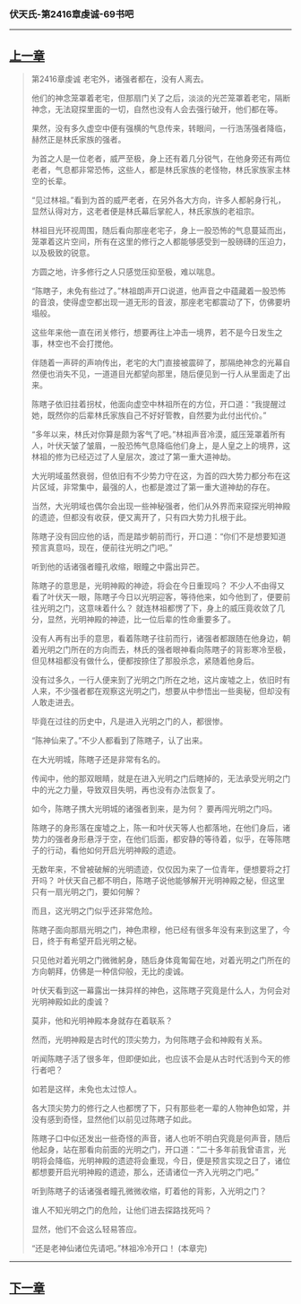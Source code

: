 ### 伏天氏-第2416章虔诚-69书吧

--------
[上一章](./f80b92c5c7fdf5c814fcf124d6596481.md)
--------


>
>
>
>第2416章虔诚
>老宅外，诸强者都在，没有人离去。
>
>他们的神念笼罩着老宅，但那扇门关了之后，淡淡的光芒笼罩着老宅，隔断神念，无法窥探里面的一切，自然也没有人会去强行破开，他们都在等。
>
>果然，没有多久虚空中便有强横的气息传来，转眼间，一行浩荡强者降临，赫然正是林氏家族的强者。
>
>为首之人是一位老者，威严至极，身上还有着几分锐气，在他身旁还有两位老者，气息都非常恐怖，这些人，都是林氏家族的老怪物，林氏家族家主林空的长辈。
>
>“见过林祖。”看到为首的威严老者，在另外各大方向，许多人都躬身行礼，显然认得对方，这老者便是林氏幕后掌舵人，林氏家族的老祖宗。
>
>林祖目光环视周围，随后看向那座老宅子，身上一股恐怖的气息蔓延而出，笼罩着这片空间，所有在这里的修行之人都能够感受到一股磅礴的压迫力，以及极致的锐意。
>
>方圆之地，许多修行之人只感觉压抑至极，难以喘息。
>
>“陈瞎子，未免有些过了。”林祖朗声开口说道，他声音之中蕴藏着一股恐怖的音浪，使得虚空都出现一道无形的音波，那座老宅都震动了下，仿佛要坍塌般。
>
>这些年来他一直在闭关修行，想要再往上冲击一境界，若不是今日发生之事，林空也不会打搅他。
>
>伴随着一声砰的声响传出，老宅的大门直接被震碎了，那隔绝神念的光幕自然便也消失不见，一道道目光都望向那里，随后便见到一行人从里面走了出来。
>
>陈瞎子依旧拄着拐杖，他面向虚空中林祖所在的方位，开口道：“我提醒过她，既然你的后辈林氏家族自己不好好管教，自然要为此付出代价。”
>
>“多年以来，林氏对你算是颇为客气了吧。”林祖声音冷漠，威压笼罩着所有人，叶伏天皱了皱眉，一股恐怖气息降临他们身上，是人皇之上的境界，这林祖的修为已经迈过了人皇层次，渡过了第一重大道神劫。
>
>大光明域虽然衰弱，但依旧有不少势力守在这，为首的四大势力都分布在这片区域，非常集中，最强的人，也都是渡过了第一重大道神劫的存在。
>
>当然，大光明域也偶尔会出现一些神秘强者，他们从外界而来窥探光明神殿的遗迹，但都没有收获，便又离开了，只有四大势力扎根于此。
>
>陈瞎子没有回应他的话，而是踏步朝前而行，开口道：“你们不是想要知道预言真意吗，现在，便前往光明之门吧。”
>
>听到他的话诸强者瞳孔收缩，眼瞳之中露出异芒。
>
>陈瞎子的意思是，光明神殿的神迹，将会在今日重现吗？
>不少人不由得又看了叶伏天一眼，陈瞎子今日以光明迎客，等待他来，如今他到了，便要前往光明之门，这意味着什么？
>就连林祖都愣了下，身上的威压竟收敛了几分，显然，光明神殿的神迹，比一位后辈的性命重要多了。
>
>没有人再有出手的意思，看着陈瞎子往前而行，诸强者都跟随在他身边，朝着光明之门所在的方向而去，林氏的强者眼神看向陈瞎子的背影寒冷至极，但见林祖都没有做什么，便都按捺住了那股杀念，紧随着他身后。
>
>没有过多久，一行人便来到了光明之门所在之地，这片废墟之上，依旧时有人来，不少强者都在观察这光明之门，想要从中参悟出一些奥秘，但却没有人敢走进去。
>
>毕竟在过往的历史中，凡是进入光明之门的人，都很惨。
>
>“陈神仙来了。”不少人都看到了陈瞎子，认了出来。
>
>在大光明城，陈瞎子还是非常有名的。
>
>传闻中，他的那双眼睛，就是在进入光明之门后瞎掉的，无法承受光明之门中的光之力量，导致双目失明，再也没有办法恢复了。
>
>如今，陈瞎子携大光明城的诸强者到来，是为何？
>要再闯光明之门吗。
>
>陈瞎子的身形落在废墟之上，陈一和叶伏天等人也都落地，在他们身后，诸势力的强者身形悬浮于空，在他们后面，都安静的等待着，似乎，在等陈瞎子的行动，看他如何开启光明神殿的遗迹。
>
>无数年来，不曾被破解的光明遗迹，仅仅因为来了一位青年，便想要将之打开吗？
>叶伏天自己都不明白，陈瞎子说他能够解开光明神殿之秘，但这里只有一扇光明之门，要如何解？
>
>而且，这光明之门似乎还非常危险。
>
>陈瞎子面向那扇光明之门，神色肃穆，他已经有很多年没有来到这里了，今日，终于有希望开启光明之秘。
>
>只见他对着光明之门微微躬身，随后身体竟匍匐在地，对着光明之门所在的方向朝拜，仿佛是一种信仰般，无比的虔诚。
>
>叶伏天看到这一幕露出一抹异样的神色，这陈瞎子究竟是什么人，为何会对光明神殿如此的虔诚？
>
>莫非，他和光明神殿本身就存在着联系？
>
>然而，光明神殿是古时代的顶尖势力，为何陈瞎子会和神殿有关系。
>
>听闻陈瞎子活了很多年，但即便如此，也应该不会是从古时代活到今天的修行者吧？
>
>如若是这样，未免也太过惊人。
>
>各大顶尖势力的修行之人也都愣了下，只有那些老一辈的人物神色如常，并没有感到奇怪，显然他们以前见过陈瞎子如此。
>
>陈瞎子口中似还发出一些奇怪的声音，诸人也听不明白究竟是何声音，随后他起身，站在那看向前面的光明之门，开口道：“二十多年前我曾语言，光明将会降临，光明神殿的遗迹将会重现，今日，便是预言实现之日了，诸位都想要开启光明神殿的遗迹，那么，还请诸位一齐入光明之门吧。”
>
>听到陈瞎子的话诸强者瞳孔微微收缩，盯着他的背影，入光明之门？
>
>谁人不知光明之门的危险，让他们进去探路找死吗？
>
>显然，他们不会这么轻易答应。
>
>“还是老神仙诸位先请吧。”林祖冷冷开口！
>(本章完)
>
>

--------
[下一章](./d8a9359e8e3f80a0431ae936f0856d5b.md)
--------
